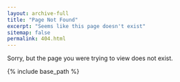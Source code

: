 ```yaml
---
layout: archive-full
title: "Page Not Found"
excerpt: "Seems like this page doesn't exist"
sitemap: false
permalink: 404.html
---
```


Sorry, but the page you were trying to view does not exist.

{% include base_path %}
